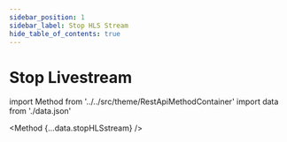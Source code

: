 ```yaml
---
sidebar_position: 1
sidebar_label: Stop HLS Stream
hide_table_of_contents: true
---
```


# Stop Livestream

import Method from '../../src/theme/RestApiMethodContainer'
import data from './data.json'

<Method
{...data.stopHLSstream}
/>
